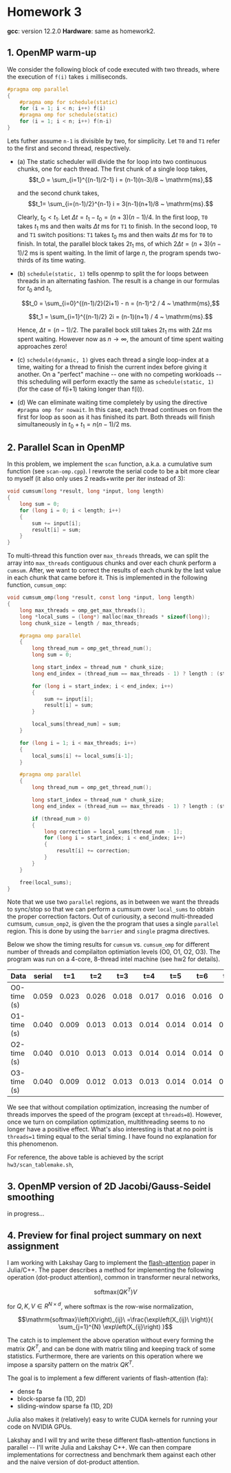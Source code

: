 # Homework 3

**gcc**: version 12.2.0
**Hardware**: same as homework2.


## 1. OpenMP warm-up
We consider the following block of code executed with two threads, where the execution 
of `f(i)` takes `i` milliseconds.

```c
#pragma omp parallel
{
    #pragma omp for schedule(static)
    for (i = 1; i < n; i++) f(i)
    #pragma omp for schedule(static)
    for (i = 1; i < n; i++) f(n-i)
}
```

Lets futher assume `n-1` is divisible by two, for simplicity.
Let `T0` and `T1` refer to the first and second thread, respectively. 

- (a) The static scheduler will divide the for loop into two continuous chunks,
  one for each thread. The first chunk of a single loop takes,
  $$t_0 = \sum_{i=1}^{(n-1)/2-1} i = (n-1)(n-3)/8 ~ \mathrm{ms},$$
  
  and the second chunk takes,
  $$t_1= \sum_{i=(n-1)/2}^{n-1} i = 3(n-1)(n+1)/8 ~ \mathrm{ms}.$$
  
  Clearly, $t_0 < t_1$. Let
  $\Delta t = t_1-t_0 = (n+3)(n-1)/4$. In the first loop, `T0` takes $t_1$ ms and then waits
  $\Delta t$ ms for `T1` to finish. In the second loop, `T0` and `T1` switch
  positions: `T1` takes $t_0$ ms and then waits $\Delta t$ ms for `T0` to
  finish. In  total, the parallel block takes $2t_1$ ms, of which 
  $2\Delta t= (n+3)(n-1)/2$ ms is spent waiting. In the limit of large $n$, the program
  spends two-thirds of its time wating.

- (b) `schedule(static, 1)` tells openmp to split the for loops between threads
  in an alternating fashion. The result is a change in our formulas for $t_0$
  and $t_1$,
  
  $$t_0 = \sum_{i=0}^{(n-1)/2}(2i+1) - n  = (n-1)^2 / 4 ~ \mathrm{ms},$$
  
  $$t_1 = \sum_{i=1}^{(n-1)/2} 2i = (n-1)(n+1) / 4 ~ \mathrm{ms}.$$
  
  Hence, $\Delta t = (n-1)/2$. The parallel bock still takes $2t_1$ ms with
  $2\Delta t$ ms spent waiting. However now as $n \rightarrow \infty$, the
  amount of time spent waiting approaches zero!

- (c) `schedule(dynamic, 1)` gives each thread a single loop-index at a time,
  waiting for a thread to finish the current index before giving it another. On
  a "perfect" machine -- one with no competing workloads -- this scheduling
  will perform exactly the same as `schedule(static, 1)` (for the case of f(i+1) taking longer than f(i)).

- (d) We can eliminate waiting time completely by using the directive `#pragma omp for nowait`.
  In this case, each thread continues on from the first for loop as soon as it has finished its part.
  Both threads will finish simultaneously in $t_0 + t_1 = n(n-1)/2$ ms.

## 2. Parallel Scan in OpenMP
In this problem, we implement the `scan` function, a.k.a. a cumulative sum function (see `scan-omp.cpp`).
I rewrote the serial code to be a bit more clear to myself (it also only uses 2 reads+write per iter instead of 3):

```c
void cumsum(long *result, long *input, long length) 
{
    long sum = 0;
    for (long i = 0; i < length; i++) 
    {
        sum += input[i];
        result[i] = sum;
    }
}
```

To multi-thread this function over `max_threads` threads, we can split the array into 
`max_threads` contiguous chunks and over each chunk perform a `cumsum`. After, 
we want to correct the results of each chunk by the last value in each chunk that came 
before it. This is implemented in the following function, `cumsum_omp`:

```c
void cumsum_omp(long *result, const long *input, long length) 
{
    long max_threads = omp_get_max_threads();
    long *local_sums = (long*) malloc(max_threads * sizeof(long));
    long chunk_size = length / max_threads;

    #pragma omp parallel
    {
        long thread_num = omp_get_thread_num();
        long sum = 0;

        long start_index = thread_num * chunk_size;
        long end_index = (thread_num == max_threads - 1) ? length : (start_index + chunk_size);

        for (long i = start_index; i < end_index; i++) 
        {
            sum += input[i];
            result[i] = sum;
        }

        local_sums[thread_num] = sum;
    }

    for (long i = 1; i < max_threads; i++) 
    {
        local_sums[i] += local_sums[i-1];
    }

    #pragma omp parallel
    {
        long thread_num = omp_get_thread_num();

        long start_index = thread_num * chunk_size;
        long end_index = (thread_num == max_threads - 1) ? length : (start_index + chunk_size);

        if (thread_num > 0) 
        {
            long correction = local_sums[thread_num - 1];
            for (long i = start_index; i < end_index; i++) 
            {
                result[i] += correction;
            }
        }
    }

    free(local_sums);
}
```

Note that we use two `parallel` regions, as in between we want the threads to
sync/stop so that we can perform a cumsum over `local_sums` to obtain the
proper correction factors. Out of curiousity, a second multi-threaded cumsum,
`cumsum_omp2`, is given the the program that uses a single `parallel` 
region. This is done by using the `barrier` and `single` pragma directives.

Below we show the timing results for `cumsum` vs. `cumsum_omp` for different
number of threads and compilaiton optimiation levels (O0, O1, O2, O3). The
program was run on a 4-core, 8-thread intel machine (see hw2 for details).

| Data        | serial| t=1   | t=2   | t=3   | t=4   | t=5   | t=6   | t=7   | t=8   |
|-------------|-------|-------|-------|-------|-------|-------|-------|-------|-------|
| O0-time (s) | 0.059 | 0.023 | 0.026 | 0.018 | 0.017 | 0.016 | 0.016 | 0.015 | 0.031 |
| O1-time (s) | 0.040 | 0.009 | 0.013 | 0.013 | 0.014 | 0.014 | 0.014 | 0.014 | 0.015 |
| O2-time (s) | 0.040 | 0.010 | 0.013 | 0.013 | 0.014 | 0.014 | 0.014 | 0.014 | 0.014 |
| O3-time (s) | 0.040 | 0.009 | 0.012 | 0.013 | 0.013 | 0.014 | 0.014 | 0.014 | 0.014 |

We see that without compilation optimization, increasing the number of threads
imporves the speed of the program (except at `threads=8`). However, once we
turn on compilation optimization, multithreading seems to no longer have a
positive effect. What's also interesting is that at no point is `threads=1`
timing equal to the serial timing. I have found no explanation for this
phenomenon.

For reference, the above table is achieved by the script `hw3/scan_tablemake.sh`,

## 3. OpenMP version of 2D Jacobi/Gauss-Seidel smoothing
in progress...

## 4. Preview for final project summary on next assignment
I am working with Lakshay Garg to implement the
[flash-attention](https://github.com/HazyResearch/flash-attention) paper in
Julia/C++. The paper describes a method for implementing the following
operation (dot-product attention), common in transformer neural networks,

$$\mathrm{softmax}(QK^T)V$$

for $Q , K, V \in R^{N\times d}$, where $\mathrm{softmax}$ is the row-wise 
normalization,

$$\mathrm{softmax}\left(X\right)_{ij}\ =\frac{\exp\left(X_{ij}\ \right)}{ \sum_{j=1}^{N} \exp\left(X_{ij}\right) }$$

The catch is to implement the above operation without every forming the matrix $QK^T$, and can be 
done with matrix tiling and keeping track of some statistics. Furthermore, there are varients 
on this operation where we impose a sparsity pattern on the matrix $QK^T$.

The goal is to implement a few different varients of flash-attention (fa):
- dense fa
- block-sparse fa (1D, 2D)
- sliding-window sparse fa (1D, 2D)

Julia also makes it (relatively) easy to write CUDA kernels for running your
code on NVIDIA GPUs. 

Lakshay and I will try and write 
these different flash-attention functions in parallel -- I'll write Julia and Lakshay C++. 
We can then compare implementations for correctness and benchmark them against each other 
and the naive version of dot-product attention. 

